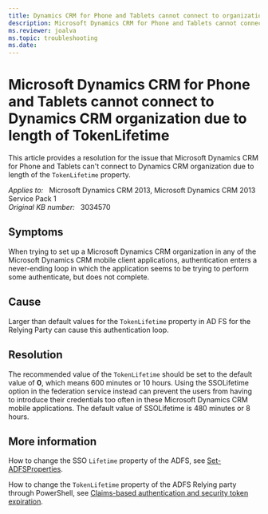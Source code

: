 ```yaml
---
title: Dynamics CRM for Phone and Tablets cannot connect to organization
description: Microsoft Dynamics CRM for Phone and Tablets cannot connect to Dynamics CRM organization due to length of TokenLifetime. Provides a resolution.
ms.reviewer: joalva
ms.topic: troubleshooting
ms.date: 
---
```

# Microsoft Dynamics CRM for Phone and Tablets cannot connect to Dynamics CRM organization due to length of TokenLifetime

This article provides a resolution for the issue that Microsoft Dynamics CRM for Phone and Tablets can't connect to Dynamics CRM organization due to length of the `TokenLifetime` property.

_Applies to:_ &nbsp; Microsoft Dynamics CRM 2013, Microsoft Dynamics CRM 2013 Service Pack 1  
_Original KB number:_ &nbsp; 3034570

## Symptoms

When trying to set up a Microsoft Dynamics CRM organization in any of the Microsoft Dynamics CRM mobile client applications, authentication enters a never-ending loop in which the application seems to be trying to perform some authenticate, but does not complete.

## Cause

Larger than default values for the `TokenLifetime` property in AD FS for the Relying Party can cause this authentication loop.

## Resolution

The recommended value of the `TokenLifetime` should be set to the default value of **0**, which means 600 minutes or 10 hours. Using the SSOLifetime option in the federation service instead can prevent the users from having to introduce their credentials too often in these Microsoft Dynamics CRM mobile applications. The default value of SSOLifetime is 480 minutes or 8 hours.

## More information

How to change the SSO `Lifetime` property of the ADFS, see [Set-ADFSProperties](/previous-versions/windows/it-pro/windows-server-2008-R2-and-2008/ee892317(v=technet.10)).

How to change the `TokenLifetime` property of the ADFS Relying party through PowerShell, see [Claims-based authentication and security token expiration](/previous-versions/dynamicscrm-2013/crm.6/gg188586(v=crm.6)).
